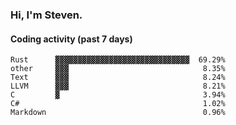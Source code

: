 ### Hi, I'm Steven.

#### Coding activity (past 7 days)
```
Rust      ▓▓▓▓▓▓▓▓▓▓▓▓▓▓▓▓▓▓▓▓▓▓▓▓▓▓▓▓▓▓  69.29%
other     ▓▓▓                              8.35%
Text      ▓▓▓                              8.24%
LLVM      ▓▓▓                              8.21%
C         ▓                                3.94%
C#                                         1.02%
Markdown                                   0.96%
```
